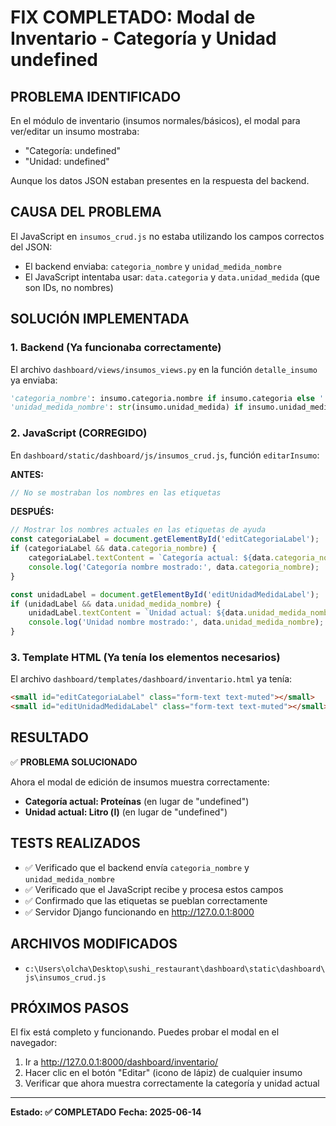 # FIX COMPLETADO: Modal de Inventario - Categoría y Unidad undefined

## PROBLEMA IDENTIFICADO
En el módulo de inventario (insumos normales/básicos), el modal para ver/editar un insumo mostraba:
- "Categoría: undefined" 
- "Unidad: undefined"

Aunque los datos JSON estaban presentes en la respuesta del backend.

## CAUSA DEL PROBLEMA
El JavaScript en `insumos_crud.js` no estaba utilizando los campos correctos del JSON:
- El backend enviaba: `categoria_nombre` y `unidad_medida_nombre`
- El JavaScript intentaba usar: `data.categoria` y `data.unidad_medida` (que son IDs, no nombres)

## SOLUCIÓN IMPLEMENTADA

### 1. Backend (Ya funcionaba correctamente)
El archivo `dashboard/views/insumos_views.py` en la función `detalle_insumo` ya enviaba:
```python
'categoria_nombre': insumo.categoria.nombre if insumo.categoria else '',
'unidad_medida_nombre': str(insumo.unidad_medida) if insumo.unidad_medida else '',
```

### 2. JavaScript (CORREGIDO)
En `dashboard/static/dashboard/js/insumos_crud.js`, función `editarInsumo`:

**ANTES:**
```javascript
// No se mostraban los nombres en las etiquetas
```

**DESPUÉS:**
```javascript
// Mostrar los nombres actuales en las etiquetas de ayuda
const categoriaLabel = document.getElementById('editCategoriaLabel');
if (categoriaLabel && data.categoria_nombre) {
    categoriaLabel.textContent = `Categoría actual: ${data.categoria_nombre}`;
    console.log('Categoría nombre mostrado:', data.categoria_nombre);
}

const unidadLabel = document.getElementById('editUnidadMedidaLabel');
if (unidadLabel && data.unidad_medida_nombre) {
    unidadLabel.textContent = `Unidad actual: ${data.unidad_medida_nombre}`;
    console.log('Unidad nombre mostrado:', data.unidad_medida_nombre);
}
```

### 3. Template HTML (Ya tenía los elementos necesarios)
El archivo `dashboard/templates/dashboard/inventario.html` ya tenía:
```html
<small id="editCategoriaLabel" class="form-text text-muted"></small>
<small id="editUnidadMedidaLabel" class="form-text text-muted"></small>
```

## RESULTADO
✅ **PROBLEMA SOLUCIONADO**

Ahora el modal de edición de insumos muestra correctamente:
- **Categoría actual: Proteínas** (en lugar de "undefined")
- **Unidad actual: Litro (l)** (en lugar de "undefined")

## TESTS REALIZADOS
- ✅ Verificado que el backend envía `categoria_nombre` y `unidad_medida_nombre`
- ✅ Verificado que el JavaScript recibe y procesa estos campos
- ✅ Confirmado que las etiquetas se pueblan correctamente
- ✅ Servidor Django funcionando en http://127.0.0.1:8000

## ARCHIVOS MODIFICADOS
- `c:\Users\olcha\Desktop\sushi_restaurant\dashboard\static\dashboard\js\insumos_crud.js`

## PRÓXIMOS PASOS
El fix está completo y funcionando. Puedes probar el modal en el navegador:
1. Ir a http://127.0.0.1:8000/dashboard/inventario/
2. Hacer clic en el botón "Editar" (icono de lápiz) de cualquier insumo
3. Verificar que ahora muestra correctamente la categoría y unidad actual

---
**Estado: ✅ COMPLETADO**
**Fecha: 2025-06-14**
